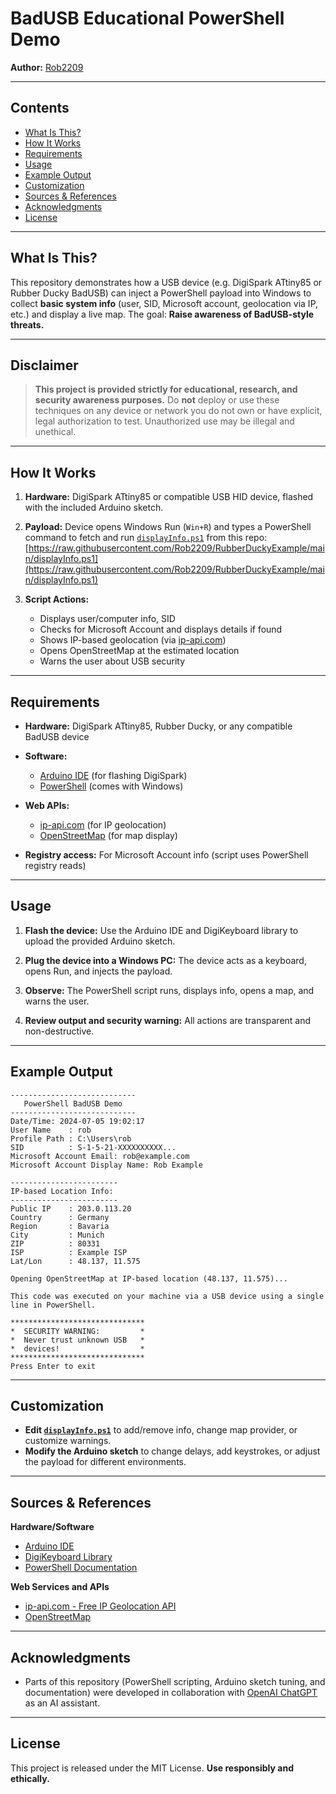 # BadUSB Educational PowerShell Demo

**Author:** [Rob2209](https://github.com/Rob2209)

---

## Contents

* [What Is This?](#what-is-this)
* [How It Works](#how-it-works)
* [Requirements](#requirements)
* [Usage](#usage)
* [Example Output](#example-output)
* [Customization](#customization)
* [Sources & References](#sources--references)
* [Acknowledgments](#acknowledgments)
* [License](#license)

---

## What Is This?

This repository demonstrates how a USB device (e.g. DigiSpark ATtiny85 or Rubber Ducky BadUSB) can inject a PowerShell payload into Windows to collect **basic system info** (user, SID, Microsoft account, geolocation via IP, etc.) and display a live map.
The goal: **Raise awareness of BadUSB-style threats.**

---

## Disclaimer

> **This project is provided strictly for educational, research, and security awareness purposes.**
> Do **not** deploy or use these techniques on any device or network you do not own or have explicit, legal authorization to test.
> Unauthorized use may be illegal and unethical.

---

## How It Works

1. **Hardware:**
   DigiSpark ATtiny85 or compatible USB HID device, flashed with the included Arduino sketch.

2. **Payload:**
   Device opens Windows Run (`Win+R`) and types a PowerShell command to fetch and run [`displayInfo.ps1`](displayInfo.ps1) from this repo:
   [https://raw.githubusercontent.com/Rob2209/RubberDuckyExample/main/displayInfo.ps1](https://raw.githubusercontent.com/Rob2209/RubberDuckyExample/main/displayInfo.ps1)

3. **Script Actions:**

   * Displays user/computer info, SID
   * Checks for Microsoft Account and displays details if found
   * Shows IP-based geolocation (via [ip-api.com](http://ip-api.com))
   * Opens OpenStreetMap at the estimated location
   * Warns the user about USB security

---

## Requirements

* **Hardware:** DigiSpark ATtiny85, Rubber Ducky, or any compatible BadUSB device
* **Software:**

  * [Arduino IDE](https://www.arduino.cc/en/software) (for flashing DigiSpark)
  * [PowerShell](https://learn.microsoft.com/en-us/powershell/) (comes with Windows)
* **Web APIs:**

  * [ip-api.com](http://ip-api.com) (for IP geolocation)
  * [OpenStreetMap](https://www.openstreetmap.org/) (for map display)
* **Registry access:** For Microsoft Account info (script uses PowerShell registry reads)

---

## Usage

1. **Flash the device:**
   Use the Arduino IDE and DigiKeyboard library to upload the provided Arduino sketch.

2. **Plug the device into a Windows PC:**
   The device acts as a keyboard, opens Run, and injects the payload.

3. **Observe:**
   The PowerShell script runs, displays info, opens a map, and warns the user.

4. **Review output and security warning:**
   All actions are transparent and non-destructive.

---

## Example Output

```
----------------------------
   PowerShell BadUSB Demo
----------------------------
Date/Time: 2024-07-05 19:02:17
User Name    : rob
Profile Path : C:\Users\rob
SID          : S-1-5-21-XXXXXXXXXX...
Microsoft Account Email: rob@example.com
Microsoft Account Display Name: Rob Example

------------------------
IP-based Location Info:
------------------------
Public IP    : 203.0.113.20
Country      : Germany
Region       : Bavaria
City         : Munich
ZIP          : 80331
ISP          : Example ISP
Lat/Lon      : 48.137, 11.575

Opening OpenStreetMap at IP-based location (48.137, 11.575)...

This code was executed on your machine via a USB device using a single line in PowerShell.

******************************
*  SECURITY WARNING:         *
*  Never trust unknown USB   *
*  devices!                  *
******************************
Press Enter to exit
```

---

## Customization

* **Edit [`displayInfo.ps1`](displayInfo.ps1)** to add/remove info, change map provider, or customize warnings.
* **Modify the Arduino sketch** to change delays, add keystrokes, or adjust the payload for different environments.

---

## Sources & References

**Hardware/Software**

* [Arduino IDE](https://www.arduino.cc/en/software)
* [DigiKeyboard Library](https://github.com/digistump/DigistumpArduino)
* [PowerShell Documentation](https://learn.microsoft.com/en-us/powershell/)

**Web Services and APIs**

* [ip-api.com - Free IP Geolocation API](http://ip-api.com/)
* [OpenStreetMap](https://www.openstreetmap.org/)

---

## Acknowledgments

* Parts of this repository (PowerShell scripting, Arduino sketch tuning, and documentation) were developed in collaboration with [OpenAI ChatGPT](https://openai.com/chatgpt) as an AI assistant.

---

## License

This project is released under the MIT License.
**Use responsibly and ethically.**
